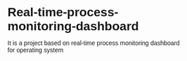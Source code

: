 # Real-time-process-monitoring-dashboard
It is a project based on real-time process monitoring dashboard for operating system
<!DOCTYPE html>
<html lang="en">
<head>
    <meta charset="UTF-8">
    <meta name="viewport" content="width=device-width, initial-scale=1.0">
    <title>Real-Time Process Monitor</title>
    <script src="https://cdn.jsdelivr.net/npm/chart.js"></script>
    <style>
        * {
            box-sizing: border-box;
            margin: 0;
            padding: 0;
            font-family: 'Arial', sans-serif;
        }

        body {
            background-color: #f0f2f5;
            padding: 20px;
        }

        .dashboard {
            max-width: 1200px;
            margin: 0 auto;
        }

        .header {
            text-align: center;
            padding: 20px;
            background-color: #2c3e50;
            color: white;
            border-radius: 8px;
            margin-bottom: 20px;
        }

        .stats-container {
            display: grid;
            grid-template-columns: repeat(auto-fit, minmax(250px, 1fr));
            gap: 20px;
            margin-bottom: 20px;
        }

        .stat-box {
            background: white;
            padding: 20px;
            border-radius: 8px;
            box-shadow: 0 2px 4px rgba(0,0,0,0.1);
        }

        .chart-container {
            background: white;
            padding: 20px;
            border-radius: 8px;
            margin-bottom: 20px;
            box-shadow: 0 2px 4px rgba(0,0,0,0.1);
        }

        .process-list {
            background: white;
            border-radius: 8px;
            box-shadow: 0 2px 4px rgba(0,0,0,0.1);
            overflow-x: auto;
        }

        table {
            width: 100%;
            border-collapse: collapse;
        }

        th, td {
            padding: 12px 15px;
            text-align: left;
            border-bottom: 1px solid #ddd;
        }

        th {
            background-color: #2c3e50;
            color: white;
        }

        tr:hover {
            background-color: #f5f5f5;
        }

        .progress-bar {
            width: 100%;
            height: 10px;
            background-color: #eee;
            border-radius: 5px;
            overflow: hidden;
        }

        .progress {
            height: 100%;
            background-color: #2980b9;
            transition: width 0.3s ease;
        }
    </style>
</head>
<body>
    <div class="dashboard">
        <div class="header">
            <h1>Real-Time Process Monitor</h1>
            <p>Updated every 2 seconds</p>
        </div>

        <div class="stats-container">
            <div class="stat-box">
                <h3>CPU Usage</h3>
                <div class="progress-bar">
                    <div class="progress" id="cpu-progress" style="width: 50%"></div>
                </div>
                <p id="cpu-text" class="stat-value">50%</p>
            </div>
            
            <div class="stat-box">
                <h3>Memory Usage</h3>
                <div class="progress-bar">
                    <div class="progress" id="memory-progress" style="width: 65%"></div>
                </div>
                <p id="memory-text" class="stat-value">65%</p>
            </div>
        </div>

        <div class="chart-container">
            <canvas id="performanceChart"></canvas>
        </div>

        <div class="process-list">
            <h3 style="padding: 15px">Running Processes</h3>
            <div style="padding: 0 15px">
                <input type="text" id="search" placeholder="Search processes..." style="
                    width: 100%;
                    padding: 8px;
                    margin-bottom: 10px;
                    border: 1px solid #ddd;
                    border-radius: 4px;
                ">
            </div>
            <table>
                <thead>
                    <tr>
                        <th>PID</th>
                        <th>Process Name</th>
                        <th>CPU %</th>
                        <th>Memory</th>
                        <th>Status</th>
                    </tr>
                </thead>
                <tbody id="process-table">
                    <!-- Process data will be inserted here -->
                </tbody>
            </table>
        </div>
    </div>

    <script>
        const ctx = document.getElementById('performanceChart').getContext('2d');
        const chart = new Chart(ctx, {
            type: 'line',
            data: {
                labels: [],
                datasets: [{
                    label: 'CPU Usage (%)',
                    data: [],
                    borderColor: '#2980b9',
                    tension: 0.1
                }, {
                    label: 'Memory Usage (%)',
                    data: [],
                    borderColor: '#27ae60',
                    tension: 0.1
                }]
            },
            options: {
                responsive: true,
                maintainAspectRatio: false,
                scales: {
                    y: {
                        beginAtZero: true,
                        max: 100
                    }
                }
            }
        });

        function generateProcessData() {
            const processes = [];
            const processNames = ['System', 'chrome', 'node', 'python', 'mysqld', 'bash'];
            
            for (let i = 0; i < 10; i++) {
                processes.push({
                    pid: Math.floor(Math.random() * 10000),
                    name: processNames[Math.floor(Math.random() * processNames.length)],
                    cpu: (Math.random() * 30).toFixed(1),
                    memory: (Math.random() * 500).toFixed(1) + ' MB',
                    status: Math.random() > 0.9 ? 'Warning' : 'Normal'
                });
            }
            return processes;
        }

        function updateDashboard() {
            const cpuUsage = Math.random() * 100;
            const memoryUsage = 30 + Math.random() * 70;

            document.getElementById('cpu-progress').style.width = cpuUsage + '%';
            document.getElementById('cpu-text').textContent = cpuUsage.toFixed(1) + '%';
            
            document.getElementById('memory-progress').style.width = memoryUsage + '%';
            document.getElementById('memory-text').textContent = memoryUsage.toFixed(1) + '%';

            const now = new Date().toLocaleTimeString();
            if (chart.data.labels.length > 15) chart.data.labels.shift();
            chart.data.labels.push(now);

            if (chart.data.datasets[0].data.length > 15) {
                chart.data.datasets[0].data.shift();
                chart.data.datasets[1].data.shift();
            }

            chart.data.datasets[0].data.push(cpuUsage);
            chart.data.datasets[1].data.push(memoryUsage);
            
            chart.update();

            const processes = generateProcessData();
            const tbody = document.getElementById('process-table');
            tbody.innerHTML = '';

            processes.forEach(proc => {
                const row = `<tr>
                    <td>${proc.pid}</td>
                    <td>${proc.name}</td>
                    <td>${proc.cpu}%</td>
                    <td>${proc.memory}</td>
                    <td style="color: ${proc.status === 'Warning' ? '#e74c3c' : '#27ae60'}">${proc.status}</td>
                </tr>`;
                tbody.innerHTML += row;
            });
        }

        document.getElementById('search').addEventListener('input', function(e) {
            const searchTerm = e.target.value.toLowerCase();
            document.querySelectorAll('#process-table tr').forEach(row => {
                row.style.display = row.children[1].textContent.toLowerCase().includes(searchTerm) ? '' : 'none';
            });
        });

        updateDashboard();
        setInterval(updateDashboard, 2000);
    </script>
</body>
</html>
